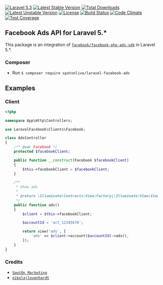 [![Laravel 5.3](https://img.shields.io/badge/Laravel-5.3-orange.svg?style=flat-square)](http://laravel.com) [![Latest Stable Version](https://poser.pugx.org/spotonlive/laravel-facebook-ads/v/stable)](https://packagist.org/packages/spotonlive/laravel-facebook-ads) [![Total Downloads](https://poser.pugx.org/spotonlive/laravel-facebook-ads/downloads)](https://packagist.org/packages/spotonlive/laravel-facebook-ads) [![Latest Unstable Version](https://poser.pugx.org/spotonlive/laravel-facebook-ads/v/unstable)](https://packagist.org/packages/spotonlive/laravel-facebook-ads) [![License](https://poser.pugx.org/spotonlive/laravel-facebook-ads/license)](https://packagist.org/packages/spotonlive/laravel-facebook-ads) [![Build Status](https://travis-ci.org/spotonlive/laravel-facebook-ads.svg?branch=master)](https://travis-ci.org/spotonlive/laravel-facebook-ads) [![Code Climate](https://codeclimate.com/github/spotonlive/laravel-facebook-ads/badges/gpa.svg)](https://codeclimate.com/github/spotonlive/laravel-facebook-ads) [![Test Coverage](https://codeclimate.com/github/spotonlive/laravel-facebook-ads/badges/coverage.svg)](https://codeclimate.com/github/spotonlive/laravel-facebook-ads/coverage)

## Facebook Ads API for Laravel 5.*

This package is an integration of [`facebook/facebook-php-ads-sdk`](https://github.com/facebook/facebook-php-ads-sdk) in Laravel 5.*.

### Composer
- Run `$ composer require spotonlive/laravel-facebook-ads`

## Examples

### Client

```php
<?php

namespace App\Http\Controllers;

use LaravelFacebook\Clients\Facebook;

class AdsController
{
    /** @var Facebook */
    protected $facebookClient;

    public function __construct(Facebook $facebookClient)
    {
        $this->facebookClient = $facebookClient;
    }

    /**
     * Show ads
     *
     * @return \Illuminate\Contracts\View\Factory|\Illuminate\View\View
     */
    public function ads()
    {
        $client = $this->facebookClient;

        $accountId = 'act_12345678';

        return view('ads', [
            'ads' => $client->account($accountId)->ads(),
        ]);
    }
}
```

### Credits
- [`SpotOn Marketing`](https://spotonmarketing.dk/)
- [`nikolajlovenhardt`](https://github.com/nikolajlovenhardt)